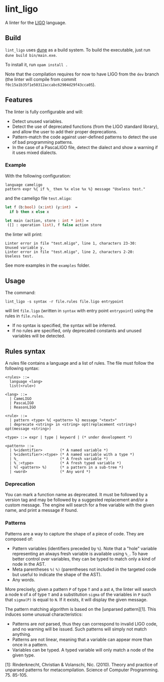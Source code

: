 # lint_ligo

A linter for the [LIGO](https://ligolang.org/) language.

## Build

`lint_ligo` uses [dune](https://github.com/ocaml/dune) as a build system.
To build the executable, just run `dune build bin/main.exe`.

To install it, run `opam install .`

Note that the compilation requires for now to have LIGO from the `dev` branch (the linter will compile from commit `f0c15a1b35f1e50312accabc62904d29f43cca05`).

## Features

The linter is fully configurable and will:

* Detect unused variables.
* Detect the use of deprecated functions (from the LIGO standard library), and allow the user to add their proper deprecations.
* Pattern-match the code against user-defined patterns to detect the use of bad programming patterns.
* In the case of a PascaLIGO file, detect the dialect and show a warning if it uses mixed dialects.

### Example

With the following configuration:

```
language cameligo
pattern expr %{ if %_ then %x else %x %} message "Useless test."
```

and the cameligo file `test.mligo`:

```ocaml
let f (b:bool) (x:int) (y:int)  =
  if b then x else x

let main (action, store : int * int) =
 ([] : operation list), f false action store
```

the linter will print:

```
Linter error in file "test.mligo", line 1, characters 23-30:
Unused variable y.
Linter error in file "test.mligo", line 2, characters 2-20:
Useless test.
```

See more examples in the `examples` folder.

## Usage

The command:

```
lint_ligo -s syntax -r file.rules file.ligo entrypoint
```

will lint `file.ligo` (written in `syntax` with entry point `entrypoint`) using the rules in `file.rules`.

* If no syntax is specified, the syntax will be inferred.
* If no rules are specified, only deprecated constants and unused variables will be detected.

## Rules syntax

A rules file contains a language and a list of rules. The file must follow the following syntax:

```
<rules> ::=
  language <lang>
  list(<rule>)

<lang> ::=
  | CameLIGO
  | PascaLIGO
  | ReasonLIGO

<rule> ::=
  | pattern <type> %{ <pattern> %} message "<text>"
  | deprecate <string> in <string> opt(replacement <string>) opt(message <string>)

<type> ::= expr | type | keyword | (* under development *)

<pattern> ::=
  | %<identifier>        (* A named variable *)
  | %<identifier>:<type> (* A named variable with a type *)
  | %_                   (* A fresh variable *)
  | %_:<type>            (* A fresh typed variable *)
  | %( <pattern> %)      (* a pattern in a sub-tree *)
  | <word>               (* Any word *)
```
### Deprecation

You can mark a function name as deprecated. It must be followed by a version tag and may be followed by a suggested replacement and/or a custom message.
The engine will search for a free variable with the given name, and print a message if found.

### Patterns

Patterns are a way to capture the shape of a piece of code. They are composed of:

* Pattern variables (identifiers preceded by `%`). Note that a "hole" variable representing an always fresh variable is available using `%_`.
To have better control over variables, they can be typed to match only a kind of node in the AST.
* Meta parentheses `%(` `%)` (parentheses not included in the targeted code but useful to indicate the shape of the AST).
* Any words.

More precisely, given a pattern `P` of type `T` and a ast `A`, the linter will search a node `N` of `A` of type  `T` and a substitution `sigma` of the variables in `P` such that `sigma(P)` is equal to `N`. If it exists, it will display the given message.

The pattern matching algorithm is based on the [unparsed pattern][1]. This induces some unusual characteristics:

* Patterns are _not_ parsed, thus they can correspond to invalid LIGO code, and no warning will be issued. Such patterns will simply not match anything.
* Patterns are not linear, meaning that a variable can appear more than once in a pattern.
* Variables can be typed. A typed variable will only match a node of the given type.

[1]: Rinderknecht, Christian & Volanschi, Nic. (2010). Theory and practice of unparsed patterns for metacompilation. Science of Computer Programming. 75. 85-105.
